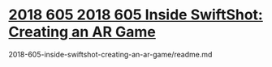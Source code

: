 # [2018 605 2018 605 Inside SwiftShot: Creating an AR Game](https://developer.apple.com/videos/play/wwdc2018/605)




2018-605-inside-swiftshot-creating-an-ar-game/readme.md

